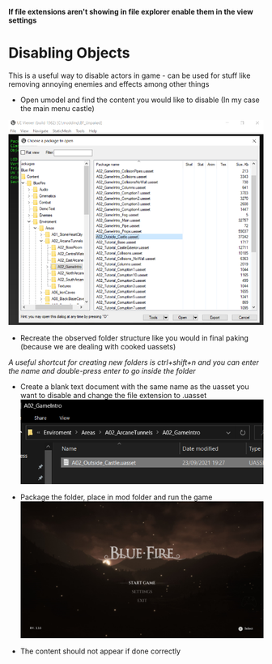 **If file extensions aren't showing in file explorer enable them in the view settings**

# Disabling Objects

This is a useful way to disable actors in game - can be used for stuff like removing annoying enemies and effects among other things 

- Open umodel and find the content you would like to disable (In my case the main menu castle)

![](Reference.png)

- Recreate the observed folder structure like you would in final paking (because we are dealing with cooked uassets)

*A useful shortcut for creating new folders is ctrl+shift+n and you can enter the name and double-press enter to go inside the folder*

- Create a blank text document with the same name as the uasset you want to disable and change the file extension to .uasset
![](Structure.png)

- Package the folder, place in mod folder and run the game
![](NoCastle.png)
- The content should not appear if done correctly
